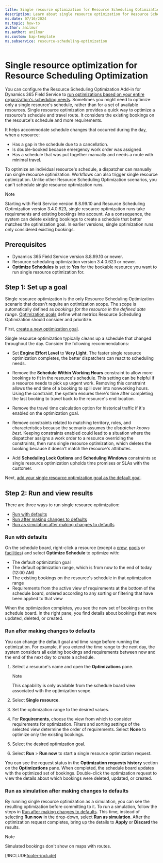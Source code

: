 ```yaml
---
title: Single resource optimization for Resource Scheduling Optimization
description: Learn about single resource optimization for Resource Scheduling Optimization in Dynamics 365 Field Service
ms.date: 07/16/2024
ms.topic: how-to
author: anilmur
ms.author: anilmur
ms.custom: bap-template
ms.subservice: resource-scheduling-optimization
--- 
```


# Single resource optimization for Resource Scheduling Optimization

You can configure the Resource Scheduling Optimization Add-in for Dynamics 365 Field Service to [run optimizations based on your entire organization's scheduling needs](rso-overview.md). Sometimes you might need to optimize only a single resource's schedule, rather than for a set of available resources. Single resource optimization provides a quick way to optimize a resource's schedule and travel route. It considers the existing bookings on the resource's schedule and more requirements.

It helps accommodate schedule changes that occurred during the day, when a resource:

- Has a gap in the schedule due to a cancellation.
- Is double-booked because emergency work order was assigned.
- Has a schedule that was put together manually and needs a route with minimal travel.

To optimize an individual resource's schedule, a dispatcher can manually run single resource optimization. Workflows can also trigger single resource optimization. Unlike other Resource Scheduling Optimization scenarios, you can't schedule single resource optimization runs.

> [!NOTE]
> Starting with Field Service version 8.8.99.10 and Resource Scheduling Optimization version 3.4.0.623, single resource optimization runs take requirements and existing bookings into account. As a consequence, the system can delete existing bookings to create a schedule that better matches the optimization goal. In earlier versions, single optimization runs only considered existing bookings.

## Prerequisites

- Dynamics 365 Field Service version 8.8.99.10 or newer.
- Resource scheduling optimization version 3.4.0.623 or newer.
- **Optimize Schedules** is set to **Yes** for the bookable resource you want to run single resource optimization for.

## Step 1: Set up a goal

Single resource optimization is the only Resource Scheduling Optimization scenario that doesn't require an optimization scope. The scope is automatically defined as *bookings for the resource in the defined date range*. [Optimization goals](rso-optimization-goal.md) define what metrics Resource Scheduling Optimization should consider and prioritize.

First, [create a new optimization goal](rso-optimization-goal.md#create-a-scheduling-optimization-goal).

Single resource optimization typically cleans up a schedule that changed throughout the day. Consider the following recommendations:

- Set **Engine Effort Level** to **Very Light**. The faster single resource optimization completes, the better dispatchers can react to scheduling needs.

- Remove the **Schedule Within Working Hours** constraint to allow more bookings to fit in the resource's schedule. This setting can be helpful if a resource needs to pick up urgent work. Removing this constraint allows the end time of a booking to spill over into nonworking hours. Using the constraint, the system ensures there's time after completing the last booking  to travel back to the resource's end location.

- Remove the travel time calculation option for historical traffic if it's enabled on the optimization goal.

- Remove constraints related to matching territory, roles, and characteristics because the scenario assumes the *dispatcher knows best*. Keeping constraints enabled could lead to a situation where the dispatcher assigns a work order to a resource overriding the constraints, then runs single resource optimization, which deletes the booking because it doesn't match the resource's attributes.

- Add **Scheduling Lock Options** and **Scheduling Windows** constraints so single resource optimization upholds time promises or SLAs with the customer.

Next, [add your single resource optimization goal as the default goal](rso-optimization-goal.md#default-optimization-goal).

## Step 2: Run and view results

There are three ways to run single resource optimization:

- [Run with defaults](#run-with-defaults)
- [Run after making changes to defaults](#run-after-making-changes-to-defaults)
- [Run as simulation after making changes to defaults](#run-as-simulation-after-making-changes-to-defaults)

### Run with defaults

On the schedule board, right-click a resource (except a [crew](./resource-crews.md), [pools](./resource-pools.md) or [facilities](./facility-scheduling.md)) and select **Optimize Schedule** to optimize with:

- The default optimization goal
- The default optimization range, which is from now to the end of today (12:00 AM)
- The existing bookings on the resource's schedule in that optimization range
- Requirements from the active view of requirements at the bottom of the schedule board, ordered according to any sorting or filtering that have been applied to that view

When the optimization completes, you see the new set of bookings on the schedule board. In the right pane, you find details about bookings that were updated, deleted, or created.

### Run after making changes to defaults

You can change the default goal and time range before running the optimization. For example, if you extend the time range to the next day, the system considers all existing bookings and requirements between now and the end of the next day to create a schedule.

1. Select a resource's name and open the **Optimizations** pane.

    > [!NOTE]
    > This capability is only available from the schedule board view associated with the optimization scope.

1. Select **Single resource**.
1. Set the optimization range to the desired values.
1. For **Requirements**, choose the view from which to consider requirements for optimization. Filters and sorting settings of the selected view determine the order of requirements. Select **None** to optimize only the existing bookings.
1. Select the desired optimization goal.
1. Select **Run** > **Run now** to start a single resource optimization request.

You can see the request status in the **Optimization requests history** section on the **Optimizations** pane. When completed, the schedule board updates with the optimized set of bookings. Double-click the optimization request to view the details about which bookings were deleted, updated, or created.

### Run as simulation after making changes to defaults

By running single resource optimization as a simulation, you can see the resulting optimization before committing to it. To run a simulation, follow the steps in [Run after making changes to defaults](#run-after-making-changes-to-defaults). This time, instead of selecting **Run now** in the drop-down, select **Run as simulation**. After the optimization request completes, bring up the details to **Apply** or **Discard** the results.

> [!NOTE]
> Simulated bookings don't show on maps with routes.

[!INCLUDE[footer-include](../includes/footer-banner.md)]
